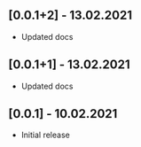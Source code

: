 ## [0.0.1+2] - 13.02.2021

* Updated docs

## [0.0.1+1] - 13.02.2021

* Updated docs

## [0.0.1] - 10.02.2021

* Initial release
